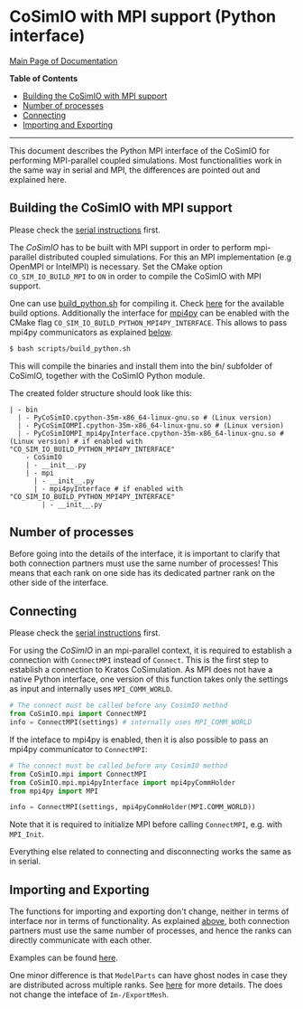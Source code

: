 # CoSimIO with MPI support (Python interface)

[Main Page of Documentation](https://kratosmultiphysics.github.io/CoSimIO/)

**Table of Contents**
<!-- @import "[TOC]" {cmd="toc" depthFrom=2 depthTo=6 orderedList=false} -->

<!-- code_chunk_output -->

- [Building the CoSimIO with MPI support](#building-the-cosimio-with-mpi-support)
- [Number of processes](#number-of-processes)
- [Connecting](#connecting)
- [Importing and Exporting](#importing-and-exporting)

<!-- /code_chunk_output -->
---

This document describes the Python MPI interface of the CoSimIO for performing MPI-parallel coupled simulations. Most functionalities work in the same way in serial and MPI, the differences are pointed out and explained here.

## Building the CoSimIO with MPI support
Please check the [serial instructions](integration_co_sim_io.md#building-the-cosimio) first.

The _CoSimIO_ has to be built with MPI support in order to perform mpi-parallel distributed coupled simulations. For this an MPI implementation (e.g OpenMPI or IntelMPI) is necessary.
Set the CMake option `CO_SIM_IO_BUILD_MPI` to `ON` in order to compile the CoSimIO with MPI support.

One can use [build_python.sh](https://github.com/KratosMultiphysics/CoSimIO/blob/master/scripts/build_python.sh) for compiling it. Check [here](../../build_options.md) for the available build options.
Additionally the interface for [mpi4py](https://pypi.org/project/mpi4py/) can be enabled with the CMake flag `CO_SIM_IO_BUILD_PYTHON_MPI4PY_INTERFACE`. This allows to pass mpi4py communicators as explained [below](#connecting).

```bash
$ bash scripts/build_python.sh
```

This will compile the binaries and install them into the bin/ subfolder of CoSimIO, together with the CoSimIO Python module.

The created folder structure should look like this:
```
| - bin
  | - PyCoSimIO.cpython-35m-x86_64-linux-gnu.so # (Linux version)
  | - PyCoSimIOMPI.cpython-35m-x86_64-linux-gnu.so # (Linux version)
  | - PyCoSimIOMPI_mpi4pyInterface.cpython-35m-x86_64-linux-gnu.so # (Linux version) # if enabled with "CO_SIM_IO_BUILD_PYTHON_MPI4PY_INTERFACE"
    - CoSimIO
    | - __init__.py
    | - mpi
      | - __init__.py
      | - mpi4pyInterface # if enabled with "CO_SIM_IO_BUILD_PYTHON_MPI4PY_INTERFACE"
        | - __init__.py
```

## Number of processes
Before going into the details of the interface, it is important to clarify that both connection partners must use the same number of processes! This means that each rank on one side has its dedicated partner rank on the other side of the interface.

## Connecting
Please check the [serial instructions](integration_co_sim_io.md#connecting-and-disconnecting) first.

For using the _CoSimIO_ in an mpi-parallel context, it is required to establish a connection with `ConnectMPI` instead of `Connect`. This is the first step to establish a connection to Kratos CoSimulation. As MPI does not have a native Python interface, one version of this function takes only the settings as input and internally uses `MPI_COMM_WORLD`.
```py
# The connect must be called before any CosimIO method
from CoSimIO.mpi import ConnectMPI
info = ConnectMPI(settings) # internally uses MPI_COMM_WORLD
```

If the inteface to mpi4py is enabled, then it is also possible to pass an mpi4py communicator to `ConnectMPI`:
```py
# The connect must be called before any CosimIO method
from CoSimIO.mpi import ConnectMPI
from CoSimIO.mpi.mpi4pyInterface import mpi4pyCommHolder
from mpi4py import MPI

info = ConnectMPI(settings, mpi4pyCommHolder(MPI.COMM_WORLD))
```

Note that it is required to initialize MPI before calling `ConnectMPI`, e.g. with `MPI_Init`.

Everything else related to connecting and disconnecting works the same as in serial.

## Importing and Exporting
The functions for importing and exporting don't change, neither in terms of interface nor in terms of functionality. As explained [above](number-of-processes), both connection partners must use the same number of processes, and hence the ranks can directly communicate with each other.

Examples can be found [here](https://github.com/KratosMultiphysics/CoSimIO/blob/master/tests/integration_tutorials/python/mpi).

One minor difference is that `ModelParts` can have ghost nodes in case they are distributed across multiple ranks. See [here](../../model_part/model_part_python.md#interface-for-distributed-modelparts-mpi) for more details. The does not change the inteface of `Im-/ExportMesh`.
